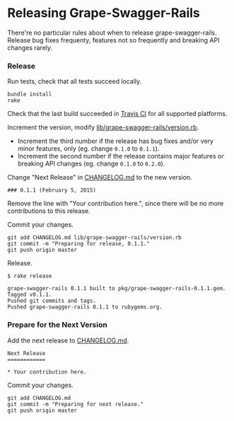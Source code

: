 # Releasing Grape-Swagger-Rails

There're no particular rules about when to release grape-swagger-rails. Release bug fixes frequenty, features not so frequently and breaking API changes rarely.

### Release

Run tests, check that all tests succeed locally.

```
bundle install
rake
```

Check that the last build succeeded in [Travis CI](https://travis-ci.org/ruby-grape/grape-swagger-rails) for all supported platforms.

Increment the version, modify [lib/grape-swagger-rails/version.rb](lib/grape-swagger-rails/version.rb).

*  Increment the third number if the release has bug fixes and/or very minor features, only (eg. change `0.1.0` to `0.1.1`).
*  Increment the second number if the release contains major features or breaking API changes (eg. change `0.1.0` to `0.2.0`).

Change "Next Release" in [CHANGELOG.md](CHANGELOG.md) to the new version.

```
### 0.1.1 (February 5, 2015)
```

Remove the line with "Your contribution here.", since there will be no more contributions to this release.

Commit your changes.

```
git add CHANGELOG.md lib/grape-swagger-rails/version.rb
git commit -m "Preparing for release, 0.1.1."
git push origin master
```

Release.

```
$ rake release

grape-swagger-rails 0.1.1 built to pkg/grape-swagger-rails-0.1.1.gem.
Tagged v0.1.1.
Pushed git commits and tags.
Pushed grape-swagger-rails 0.1.1 to rubygems.org.
```

### Prepare for the Next Version

Add the next release to [CHANGELOG.md](CHANGELOG.md).

```
Next Release
============

* Your contribution here.
```

Commit your changes.

```
git add CHANGELOG.md
git commit -m "Preparing for next release."
git push origin master
```
